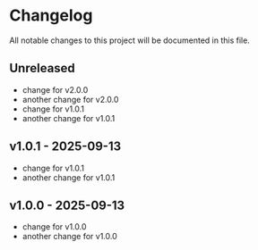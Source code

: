 # Changelog

All notable changes to this project will be documented in this file.

## Unreleased
- change for v2.0.0
- another change for v2.0.0
- change for v1.0.1
- another change for v1.0.1

## v1.0.1 - 2025-09-13

- change for v1.0.1
- another change for v1.0.1

## v1.0.0 - 2025-09-13

- change for v1.0.0
- another change for v1.0.0
